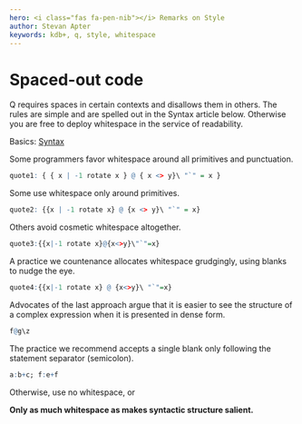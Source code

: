 ```yaml
---
hero: <i class="fas fa-pen-nib"></i> Remarks on Style
author: Stevan Apter
keywords: kdb+, q, style, whitespace
---
```


# Spaced-out code


Q requires spaces in certain contexts and disallows them in others. The rules are simple and are spelled out in the Syntax article below. Otherwise you are free to deploy whitespace in the service of readability. 

<i class="far fa-hand-point-right"></i> 
Basics: [Syntax](../basics/syntax.md)

Some programmers favor whitespace around all primitives and punctuation.

```q
quote1: { { x | -1 rotate x } @ { x <> y}\ "`" = x }
```

Some use whitespace only around primitives.

```q
quote2: {{x | -1 rotate x} @ {x <> y}\ "`" = x}
```

Others avoid cosmetic whitespace altogether.

```q
quote3:{{x|-1 rotate x}@{x<>y}\"`"=x}
```

A practice we countenance allocates whitespace grudgingly, using blanks to nudge the eye.

```q
quote4:{{x|-1 rotate x} @ {x<>y}\ "`"=x}
```

Advocates of the last approach argue that it is easier to see the structure of a complex expression when it is presented in dense form.

```q
f@g\z
```

The practice we recommend accepts a single blank only following the statement separator (semicolon).

```q
a:b+c; f:e+f
```

Otherwise, use no whitespace, or

**Only as much whitespace as makes syntactic structure salient.**
